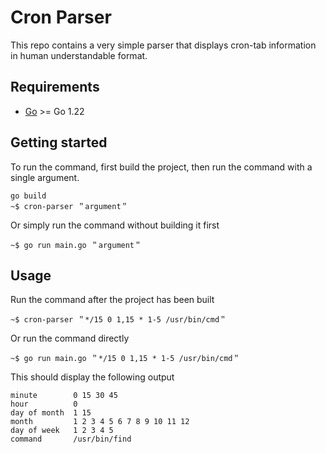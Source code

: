 # Cron Parser

This repo contains a very simple parser that displays cron-tab information in human understandable format.

## Requirements

- [Go](https://golang.org/doc/install) >= Go 1.22


## Getting started

To run the command, first build the project, then run the command with a single argument.
```shell
go build
~$ cron-parser ＂argument＂
```

Or simply run the command without building it first
```shell
~$ go run main.go ＂argument＂
```


## Usage

Run the command after the project has been built
```shell
~$ cron-parser ＂*/15 0 1,15 * 1-5 /usr/bin/cmd＂
```

Or run the command directly
```shell
~$ go run main.go ＂*/15 0 1,15 * 1-5 /usr/bin/cmd＂
```

This should display the following output
```
minute        0 15 30 45
hour          0
day of month  1 15
month         1 2 3 4 5 6 7 8 9 10 11 12
day of week   1 2 3 4 5
command       /usr/bin/find
```

